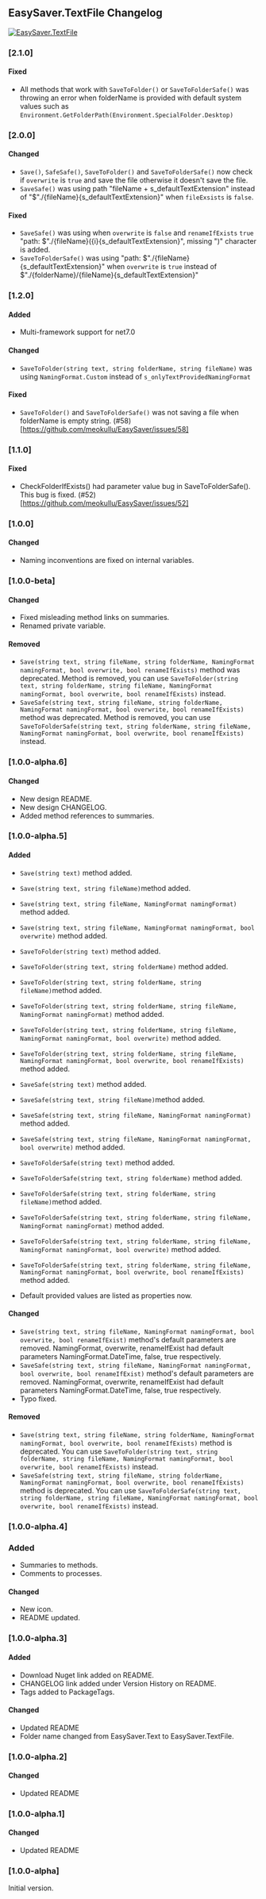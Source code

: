 ## EasySaver.TextFile Changelog
[![EasySaver.TextFile](https://img.shields.io/nuget/v/EasySaver.TextFile.svg)](https://www.nuget.org/packages/EasySaver.TextFile/)

<!--
### [Unreleased]

#### Added

#### Changed

#### Removed
-->

### [2.1.0]
#### Fixed
* All methods that work with `SaveToFolder()` or `SaveToFolderSafe()` was throwing an error when folderName is provided with default system values such as `Environment.GetFolderPath(Environment.SpecialFolder.Desktop)`


### [2.0.0]
#### Changed
* `Save()`, `SafeSafe()`, `SaveToFolder()` and `SaveToFolderSafe()` now check if `overwrite` is `true` and save the file otherwise it doesn't save the file.
* `SaveSafe()` was using path "fileName + s_defaultTextExtension" instead of "$"./{fileName}{s_defaultTextExtension}" when `fileExsists` is `false`.

#### Fixed
* `SaveSafe()` was using when `overwrite` is `false` and `renameIfExists` `true` "path: $"./{fileName}({i}{s_defaultTextExtension}", missing ")" character is added.
* `SaveToFolderSafe()` was using "path: $"./{fileName}{s_defaultTextExtension}" when `overwrite` is `true` instead of $"./{folderName}/{fileName}{s_defaultTextExtension}"

### [1.2.0]
#### Added
* Multi-framework support for net7.0

#### Changed
* `SaveToFolder(string text, string folderName, string fileName)` was using `NamingFormat.Custom` instead of `s_onlyTextProvidedNamingFormat`

#### Fixed
* `SaveToFolder()` and `SaveToFolderSafe()` was not saving a file when folderName is empty string. (#58)[https://github.com/meokullu/EasySaver/issues/58]

### [1.1.0]
#### Fixed
* CheckFolderIfExists() had parameter value bug in SaveToFolderSafe(). This bug is fixed. (#52)[https://github.com/meokullu/EasySaver/issues/52]

### [1.0.0]

#### Changed
* Naming inconventions are fixed on internal variables.

### [1.0.0-beta]

#### Changed
* Fixed misleading method links on summaries.
* Renamed private variable.

#### Removed
* `Save(string text, string fileName, string folderName, NamingFormat namingFormat, bool overwrite, bool renameIfExists)` method was deprecated. Method is removed, you can use `SaveToFolder(string text, string folderName, string fileName, NamingFormat namingFormat, bool overwrite, bool renameIfExists)` instead.
* `SaveSafe(string text, string fileName, string folderName, NamingFormat namingFormat, bool overwrite, bool renameIfExists)` method was deprecated. Method is removed, you can use `SaveToFolderSafe(string text, string folderName, string fileName, NamingFormat namingFormat, bool overwrite, bool renameIfExists)` instead.
### [1.0.0-alpha.6]

#### Changed
* New design README.
* New design CHANGELOG.
* Added method references to summaries.

### [1.0.0-alpha.5]

#### Added
* `Save(string text)` method added.
* `Save(string text, string fileName)`method added.
* `Save(string text, string fileName, NamingFormat namingFormat)` method added.
* `Save(string text, string fileName, NamingFormat namingFormat, bool overwrite)` method added.

* `SaveToFolder(string text)` method added.
* `SaveToFolder(string text, string folderName)` method added.
* `SaveToFolder(string text, string folderName, string fileName)`method added.
* `SaveToFolder(string text, string folderName, string fileName, NamingFormat namingFormat)` method added.
* `SaveToFolder(string text, string folderName, string fileName, NamingFormat namingFormat, bool overwrite)` method added.
* `SaveToFolder(string text, string folderName, string fileName, NamingFormat namingFormat, bool overwrite, bool renameIfExists)` method added.

* `SaveSafe(string text)` method added.
* `SaveSafe(string text, string fileName)`method added.
* `SaveSafe(string text, string fileName, NamingFormat namingFormat)` method added.
* `SaveSafe(string text, string fileName, NamingFormat namingFormat, bool overwrite)` method added.

* `SaveToFolderSafe(string text)` method added.
* `SaveToFolderSafe(string text, string folderName)` method added.
* `SaveToFolderSafe(string text, string folderName, string fileName)`method added.
* `SaveToFolderSafe(string text, string folderName, string fileName, NamingFormat namingFormat)` method added.
* `SaveToFolderSafe(string text, string folderName, string fileName, NamingFormat namingFormat, bool overwrite)` method added.
* `SaveToFolderSafe(string text, string folderName, string fileName, NamingFormat namingFormat, bool overwrite, bool renameIfExists)` method added.

* Default provided values are listed as properties now.

#### Changed
* `Save(string text, string fileName, NamingFormat namingFormat, bool overwrite, bool renameIfExist)` method's default parameters are removed. NamingFormat, overwrite, renameIfExist had default parameters NamingFormat.DateTime, false, true respectively.
* `SaveSafe(string text, string fileName, NamingFormat namingFormat, bool overwrite, bool renameIfExist)` method's default parameters are removed. NamingFormat, overwrite, renameIfExist had default parameters NamingFormat.DateTime, false, true respectively.
* Typo fixed.

#### Removed
* `Save(string text, string fileName, string folderName, NamingFormat namingFormat, bool overwrite, bool renameIfExists)` method is deprecated. You can use `SaveToFolder(string text, string folderName, string fileName, NamingFormat namingFormat, bool overwrite, bool renameIfExists)` instead.
* `SaveSafe(string text, string fileName, string folderName, NamingFormat namingFormat, bool overwrite, bool renameIfExists)` method is deprecated. You can use `SaveToFolderSafe(string text, string folderName, string fileName, NamingFormat namingFormat, bool overwrite, bool renameIfExists)` instead.

### [1.0.0-alpha.4]

### Added
* Summaries to methods.
* Comments to processes.

#### Changed
* New icon.
* README updated.

### [1.0.0-alpha.3]

#### Added
* Download Nuget link added on README.
* CHANGELOG link added under Version History on README.
* Tags added to PackageTags.

#### Changed
* Updated README
* Folder name changed from EasySaver.Text to EasySaver.TextFile.

### [1.0.0-alpha.2]

#### Changed
* Updated README

### [1.0.0-alpha.1]

#### Changed
* Updated README

### [1.0.0-alpha]
Initial version.